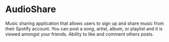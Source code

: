 # AudioShare
Music sharing application that allows users to sign up and share music from their Spotify account. You can post a song, artist, album, or playlist and it is viewed amongst your friends. Ability to like and comment others posts. 

